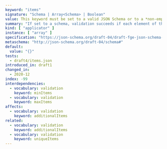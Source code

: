 ```yaml
---
keyword: "items"
signature: "Schema | Array<Schema> | Boolean"
value: This keyword must be set to a valid JSON Schema or to a *non-empty* array, where each item is a valid JSON Schema
summary: "If set to a schema, validation succeeds if each element of the instance validates against it, otherwise validation succeeds if each element of the instance validates against the schema at the same position, if any"
kind: [ "applicator" ]
instance: [ "array" ]
specification: "https://json-schema.org/draft-04/draft-fge-json-schema-validation-00#rfc.section.5.3.1"
metaschema: "http://json-schema.org/draft-04/schema#"
default:
  value: "{}"
tests:
  - draft4/items.json
introduced_in: draft1
changed_in:
  - 2020-12
index: -99
interdependencies:
  - vocabulary: validation
    keyword: minItems
  - vocabulary: validation
    keyword: maxItems
affects:
  - vocabulary: validation
    keyword: additionalItems
related:
  - vocabulary: validation
    keyword: additionalItems
  - vocabulary: validation
    keyword: uniqueItems
---
```

